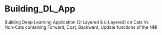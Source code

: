 # Building_DL_App
Building Deep Learning Application (2-Layered &amp; L-Layered) on Cats Vs Non-Cats containing Forward, Cost, Backward, Update functions of the NN!
